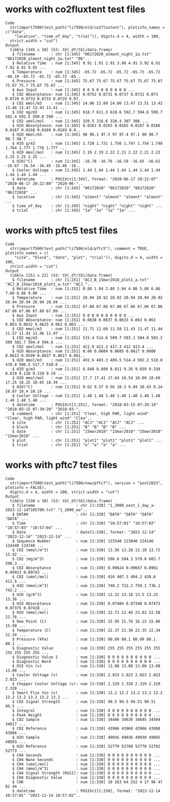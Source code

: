 # works with co2fluxtent test files

    Code
      str(import7500(test_path("li7500/old/co2fluxtent"), plotinfo_names = c("date",
        "location", "time_of_day", "trial")), digits.d = 4, width = 100,
      strict.width = "cut")
    Output
      tibble [345 x 20] (S3: tbl_df/tbl/data.frame)
       $ filename       : chr [1:345] "06172020_almont_night_1a.txt" "06172020_almont_night_1a.txt" "06"..
       $ Relative Time  : num [1:345] 0.91 1.91 2.91 3.98 4.91 5.92 6.91 7.92 8.91 9.92 ...
       $ Temperature    : num [1:345] -65.72 -65.72 -65.72 -65.73 -65.72 -66.19 -65.72 -65.72 -65.72 -65..
       $ Pressure       : num [1:345] 75.67 75.67 75.67 75.67 75.67 75.67 75.67 75.7 75.67 75.67 ...
       $ Aux Input      : num [1:345] 0 0 0 0 0 0 0 0 0 0 ...
       $ CO2 Absorptance: num [1:345] 0.0752 0.0731 0.0737 0.0731 0.073 0.0729 0.0733 0.0733 0.0729 0.07..
       $ CO2 mmol/m3    : num [1:345] 14.06 13.89 14.06 13.47 13.51 13.42 13.46 13.47 13.43 13.41 ...
       $ CO2 mg/m3      : num [1:345] 618.7 611.3 618.6 592.7 594.6 590.7 592.4 592.5 590.8 590 ...
       $ CO2 umol/mol   : num [1:345] 320.5 316.6 320.4 307 308 ...
       $ H2O Absorptance: num [1:345] 0.0163 0.0163 0.0165 0.0167 0.0166 0.0167 0.0168 0.0169 0.0169 0.0..
       $ H2O mmol/m3    : num [1:345] 96 96.1 97.5 97 97.4 97.1 98 98.7 98.7 98.7 ...
       $ H2O g/m3       : num [1:345] 1.728 1.731 1.756 1.747 1.754 1.748 1.764 1.777 1.776 1.777 ...
       $ H2O mmol/mol   : num [1:345] 2.19 2.19 2.22 2.21 2.22 2.21 2.23 2.25 2.25 2.25 ...
       $ H2O(°C)        : num [1:345] -16.78 -16.76 -16.59 -16.65 -16.61 -16.67 -16.54 -16.45 -16.46 -16..
       $ Cooler Voltage : num [1:345] 1.44 1.44 1.44 1.44 1.44 1.44 1.44 1.44 1.44 1.44 ...
       $ datetime       : POSIXct[1:345], format: "2020-06-17 20:22:07" "2020-06-17 20:22:08" "2020-06-"..
       $ date           : chr [1:345] "06172020" "06172020" "06172020" "06172020" ...
       $ location       : chr [1:345] "almont" "almont" "almont" "almont" ...
       $ time_of_day    : chr [1:345] "night" "night" "night" "night" ...
       $ trial          : chr [1:345] "1a" "1a" "1a" "1a" ...

# works with pftc5 test files

    Code
      str(import7500(test_path("li7500/old/pftc5"), comment = TRUE, plotinfo_names = c(
        "site", "block", "date", "plot", "trial")), digits.d = 4, width = 100,
      strict.width = "cut")
    Output
      tibble [251 x 22] (S3: tbl_df/tbl/data.frame)
       $ filename       : chr [1:251] "ACJ_B_15mar2018_plot1_a.txt" "ACJ_B_15mar2018_plot1_a.txt" "ACJ_"..
       $ Relative Time  : num [1:251] 0.88 1.94 2.88 3.94 4.86 5.88 6.86 7.88 8.86 9.88 ...
       $ Temperature    : num [1:251] 20.94 20.92 20.92 20.94 20.94 20.92 20.94 20.94 20.94 20.94 ...
       $ Pressure       : num [1:251] 67.88 67.86 67.86 67.86 67.86 67.86 67.86 67.86 67.89 67.89 ...
       $ Aux Input      : num [1:251] 0 0 0 0 0 0 0 0 0 0 ...
       $ CO2 Absorptance: num [1:251] 0.0638 0.0637 0.0633 0.063 0.063 0.063 0.0632 0.0625 0.063 0.063 ...
       $ CO2 mmol/m3    : num [1:251] 11.71 11.69 11.58 11.43 11.47 11.44 11.57 11.43 11.46 11.47 ...
       $ CO2 mg/m3      : num [1:251] 515.4 514.6 509.7 503.1 504.8 503.2 509 502.7 504.4 504.6 ...
       $ CO2 umol/mol   : num [1:251] 421.9 421.3 417.3 412 413.4 ...
       $ H2O Absorptance: num [1:251] 0.06 0.0604 0.0605 0.0617 0.0608 0.0613 0.0599 0.0637 0.0617 0.061..
       $ H2O mmol/m3    : num [1:251] 491.6 483.3 489.5 514.4 502.2 518.8 478.8 506.5 517.7 510.6 ...
       $ H2O g/m3       : num [1:251] 8.848 8.699 8.811 9.26 9.039 9.338 8.619 9.116 9.319 9.19 ...
       $ H2O mmol/mol   : num [1:251] 17.7 17.41 17.64 18.54 18.09 18.69 17.25 18.25 18.65 18.39 ...
       $ H2O(°C)        : num [1:251] 9.62 9.37 9.56 10.3 9.94 10.43 9.24 10.07 10.4 10.19 ...
       $ Cooler Voltage : num [1:251] 1.48 1.48 1.48 1.48 1.48 1.48 1.48 1.48 1.48 1.48 ...
       $ datetime       : POSIXct[1:251], format: "2018-03-15 07:39:19" "2018-03-15 07:39:20" "2018-03-"..
       $ comment        : chr [1:251] "Clear, high PAR, light wind" "Clear, high PAR, light wind" "Clea"..
       $ site           : chr [1:251] "ACJ" "ACJ" "ACJ" "ACJ" ...
       $ block          : chr [1:251] "B" "B" "B" "B" ...
       $ date           : chr [1:251] "15mar2018" "15mar2018" "15mar2018" "15mar2018" ...
       $ plot           : chr [1:251] "plot1" "plot1" "plot1" "plot1" ...
       $ trial          : chr [1:251] "a" "a" "a" "a" ...

# works with pftc7 test files

    Code
      str(import7500(test_path("li7500/new/pftc7"), version = "post2023", plotinfo = FALSE),
      digits.d = 4, width = 100, strict.width = "cut")
    Output
      tibble [330 x 38] (S3: tbl_df/tbl/data.frame)
       $ filename                  : chr [1:330] "1_2000_east_1_day_a-2023-12-14T105700.txt" "1_2000_ea"..
       $ DATAH                     : chr [1:330] "DATA" "DATA" "DATA" "DATA" ...
       $ Time                      : chr [1:330] "10:57:01" "10:57:02" "10:57:03" "10:57:04" ...
       $ Date                      : Date[1:330], format: "2023-12-14" "2023-12-14" "2023-12-14" ...
       $ Sequence Number           : num [1:330] 123540 123840 124140 124440 124740 ...
       $ CO2 (mmol/m^3)            : num [1:330] 13.56 13.28 13.18 13.72 13.42 ...
       $ CO2 (mg/m^3)              : num [1:330] 596.6 584.3 579.8 603.7 590.3 ...
       $ CO2 Absorptance           : num [1:330] 0.09824 0.09667 0.0961 0.09913 0.09743 ...
       $ CO2 (umol/mol)            : num [1:330] 416 407.3 404.2 420.8 411.5 ...
       $ H2O (mmol/m^3)            : num [1:330] 740.2 732.2 750.1 736.1 742.2 ...
       $ H2O (g/m^3)               : num [1:330] 13.32 13.18 13.5 13.25 13.36 ...
       $ H2O Absorptance           : num [1:330] 0.07404 0.07348 0.07473 0.07375 0.07418 ...
       $ H2O (mmol/mol)            : num [1:330] 22.71 22.46 23.01 22.58 22.76 ...
       $ Dew Point (C)             : num [1:330] 15.95 15.78 16.15 15.86 15.99 ...
       $ Temperature (C)           : num [1:330] 22.37 22.36 22.35 22.34 22.34 ...
       $ Pressure (kPa)            : num [1:330] 80.09 80.1 80.09 80.1 80.1 ...
       $ Diagnostic Value          : num [1:330] 255 255 255 255 255 255 255 255 255 255 ...
       $ Diagnostic Value 2        : num [1:330] 0 0 0 0 0 0 0 0 0 0 ...
       $ Diagnostic Word           : num [1:330] 0 0 0 0 0 0 0 0 0 0 ...
       $ DSI Vin (v)               : num [1:330] 13.08 13.08 13.08 13.08 13.08 ...
       $ Cooler Voltage (v)        : num [1:330] 2.023 2.023 2.023 2.023 2.023 ...
       $ Chopper Cooler Voltage (v): num [1:330] 2.329 2.328 2.329 2.329 2.328 ...
       $ Smart Flux Vin (v)        : num [1:330] 13.2 13.2 13.2 13.2 13.2 13.2 13.2 13.2 13.2 13.2 ...
       $ CO2 Signal Strength       : num [1:330] 99.5 99.5 99.51 99.51 99.5 ...
       $ Integral                  : num [1:330] 0 0 0 0 0 0 0 0 0 0 ...
       $ Peak Height               : num [1:330] 0 0 0 0 0 0 0 0 0 0 ...
       $ CO2 Sample                : num [1:330] 34486 34630 34645 34504 34617 ...
       $ CO2 Reference             : num [1:330] 43966 43968 43966 43968 43966 ...
       $ H2O Sample                : num [1:330] 49056 49036 49030 49085 48993 ...
       $ H2O Reference             : num [1:330] 52779 52780 52778 52782 52773 ...
       $ CH4 Seconds               : num [1:330] 0 0 0 0 0 0 0 0 0 0 ...
       $ CH4 Nano Seconds          : num [1:330] 0 0 0 0 0 0 0 0 0 0 ...
       $ CH4 (umol/mol)            : num [1:330] 0 0 0 0 0 0 0 0 0 0 ...
       $ CH4 (mmol/m^3)            : num [1:330] 0 0 0 0 0 0 0 0 0 0 ...
       $ CH4 Signal Strength (RSSI): num [1:330] 0 0 0 0 0 0 0 0 0 0 ...
       $ CH4 Diagnostic Value      : num [1:330] 0 0 0 0 0 0 0 0 0 0 ...
       $ CHK                       : num [1:330] 10 163 64 252 4 17 96 47 82 44 ...
       $ datetime                  : POSIXct[1:330], format: "2023-12-14 10:57:01" "2023-12-14 10:57:02"..

